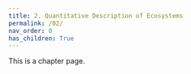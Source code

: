 ```yaml
---
title: 2. Quantitative Description of Ecosystems
permalink: /02/
nav_order: 0
has_children: True
---
```


This is a chapter page.